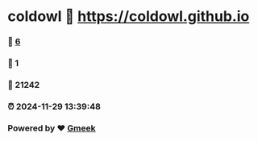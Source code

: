 # coldowl :link: https://coldowl.github.io 
### :page_facing_up: [6](https://coldowl.github.io/tag.html) 
### :speech_balloon: 1 
### :hibiscus: 21242 
### :alarm_clock: 2024-11-29 13:39:48 
### Powered by :heart: [Gmeek](https://github.com/Meekdai/Gmeek)
